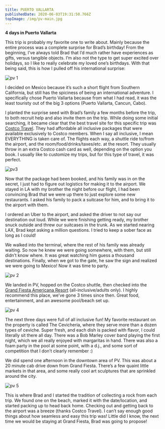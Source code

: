 ```yaml
---
title: PUERTO VALLARTA
publishedDate: 2020-06-03T19:31:50.766Z
topImage: /img/pv-main.jpg
---
```

**4 days in Puerto Vallarta**



This trip is probably my favorite one to write about. Mainly because the entire process was a complete surprise for Brad’s birthday! From the beginning, I’ve always told Brad that I’d much rather have experiences as gifts, versus tangible objects. I’m also not the type to get super excited over holidays, so I like to really celebrate my loved one’s birthdays. With that being said, this is how I pulled off his international surprise:

![pv 1](/img/pv1.jpg "travel- pv1")

I decided on Mexico because it’s such a short flight from Southern California, but still has the spiciness of being an international adventure. I specifically chose Puerto Vallarta because from what I had read, it was the least touristy out of the big 3 options (Puerto Vallarta, Cancun, Cabo).



I planted the surprise seed with Brad’s family a few months before the trip, to both recruit help and also invite them on the trip. While doing some initial searching, it became clear that the best travel site for this specific trip was [Costco Travel](https://www.costcotravel.com/). They had affordable all inclusive packages that were available exclusively to Costco members. When I say all inclusive, I mean EVERYTHING is taken care of. The flights each way, a shuttle ride to/from the airport, and the room/food/drinks/taxes/etc. at the resort. They usually throw in an extra Costco cash card as well, depending on the option you book. I usually like to customize my trips, but for this type of travel, it was perfect.

![pv3 ](/img/pv-3.jpg "travel-pv3")

Now that the package had been booked, and his family was in on the secret, I just had to figure out logistics for making it to the airport. We stayed in LA with my brother the night before our flight, I had been convincing Brad that we were up there to just explore some new restaurants. I asked his family to pack a suitcase for him, and to bring it to the airport with them.



I ordered an Uber to the airport, and asked the driver to not say our destination out loud. While we were finishing getting ready, my brother snuck outside and threw our suitcases in the trunk. As we started nearing LAX, Brad kept asking a million questions. I tried to keep a sober face as long as I could!



We walked into the terminal, where the rest of his family was already waiting. So now he knew we were going somewhere, with them, but still didn’t know where. It was great watching him guess a thousand destinations. Finally, when we got to the gate, he saw the sign and realized we were going to Mexico! Now it was time to party.

![pv 2](/img/pv4.jpg "travel- pv2")

We landed in PV, hopped on the Costco shuttle, then checked into the [Grand Fiesta Americana Resort](https://www.grandfiestamericana.com/en/grand-fiesta-americana-puerto-vallarta-all-inclusive-adults-only) (all-inclusive/adults only). I highly recommend this place, we’ve gone 3 times since then. Great food, entertainment, and an awesome pool/beach set up. 





![pv 4](/img/pv.jpg "travel- pv4 ")



The next three days were full of all inclusive fun! My favorite restaurant on the property is called The Cevicheria, where they serve more than a dozen types of ceviche. Super fresh, and each dish is packed with flavor, I could literally sit there all day. There was a Bob Marley cover band playing the first night, which we all really enjoyed with margaritas in hand. There was also a foam party in the pool at some point, with a d.j., and some sort of competition that I don’t clearly remember :)





We did spend one afternoon in the downtown area of PV. This was about a 20 minute cab drive down from Grand Fiesta. There’s a few quaint little markets in that area, and some really cool art sculptures that are sprinkled around the city.

![pv 5](/img/pv-5.jpg "travel -pv5")

This is where Brad and I started the tradition of collecting a rock from each trip. We found one on the beach, marked it with the date/location, and started packing up to head back home. Checking out and getting back to the airport was a breeze (thanks Costco Travel). I can’t say enough good things about how seamless and easy this trip was! Little did I know, the next time we would be staying at Grand Fiesta, Brad was going to propose!